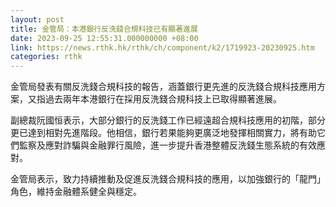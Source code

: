 ```yaml
---
layout: post
title: 金管局：本港銀行反洗錢合規科技已有顯著進展
date: 2023-09-25 12:55:31.000000000 +08:00
link: https://news.rthk.hk/rthk/ch/component/k2/1719923-20230925.htm
categories: rthk
---
```


金管局發表有關反洗錢合規科技的報告，涵蓋銀行更先進的反洗錢合規科技應用方案，又指過去兩年本港銀行在採用反洗錢合規科技上已取得顯著進展。

副總裁阮國恒表示，大部分銀行的反洗錢工作已經遠超合規科技應用的初階，部分更已達到相對先進階段。他相信，銀行若果能夠更廣泛地發揮相關實力，將有助它們監察及應對詐騙與金融罪行風險，進一步提升香港整體反洗錢生態系統的有效應對。

金管局表示，致力持續推動及促進反洗錢合規科技的應用，以加強銀行的「龍門」角色，維持金融體系健全與穩定。
